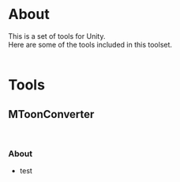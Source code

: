 <br>

# About

This is a set of tools for Unity. <br>
Here are some of the tools included in this toolset. <br>
<br>

# Tools

## MToonConverter
 <br>

### About
- test

<br>
